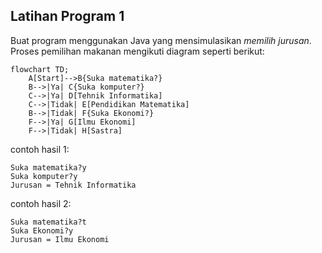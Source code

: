 ## Latihan Program 1

Buat program menggunakan Java yang mensimulasikan _memilih jurusan_. Proses pemilihan makanan mengikuti diagram seperti berikut:

```mermaid
flowchart TD;
    A[Start]-->B{Suka matematika?}
    B-->|Ya| C{Suka komputer?}
    C-->|Ya| D[Tehnik Informatika]
    C-->|Tidak| E[Pendidikan Matematika]
    B-->|Tidak| F{Suka Ekonomi?}
    F-->|Ya| G[Ilmu Ekonomi]
    F-->|Tidak| H[Sastra]
```

contoh hasil 1:
```
Suka matematika?y
Suka komputer?y
Jurusan = Tehnik Informatika
```

contoh hasil 2:
```
Suka matematika?t
Suka Ekonomi?y
Jurusan = Ilmu Ekonomi
```